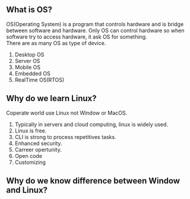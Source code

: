 ## What is OS?
OS(Operating System) is a program that controls hardware and is bridge between software and hardware. Only OS can control hardware so when software try to access hardware, it ask OS for something.   
There are as many OS as type of device.
1. Desktop OS
2. Server OS
3. Mobile OS
4. Embedded OS
5. RealTime OS(RTOS)


## Why do we learn Linux?
Coperate world use Linux not Window or MacOS. 
1. Typically in servers and cloud computing, linux is widely used.
2. Linux is free.
3. CLI is strong to process repetitives tasks.
4. Enhanced security.
5. Carreer opertunity.
6. Open code
7. Customizing


## Why do we know difference between Window and Linux?
